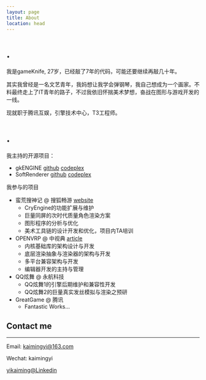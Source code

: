 ```yaml
---
layout: page
title: About
location: head
---
```

#  .
我是gameKnife, 27岁，已经敲了7年的代码，可能还要继续再敲几十年。

其实我曾经是一名文艺青年，我妈想让我学会弹钢琴，我自己想成为一个画家。不料最终走上了IT青年的路子，不过我依旧怀揣美术梦想，奋战在图形与游戏开发的一线。

现就职于腾讯互娱，引擎技术中心，T3工程师。

# .
我主持的开源项目：

* gkENGINE [github](https://github.com/gameknife/gkEngine) [codeplex](http://gkengine.codeplex.com)
* SoftRenderer [github](https://github.com/gameknife/SoftRenderer) [codeplex](http://sr.codeplex.com)

我参与的项目

* 蛮荒搜神记 @ 搜狐畅游 [website](http://mh.changyou.com/)
  * CryEngine的功能扩展与维护
  * 巨量同屏的次时代质量角色渲染方案
  * 图形程序的分析与优化
  * 美术工具链的设计开发和优化，项目内TA培训
* OPENVRP @ 中视典 [article](http://www.vrp3d.com/article/openVRP/shengkuang.html)
  * 内核基础库的架构设计与开发
  * 底层渲染抽象与渲染器的架构与开发
  * 多平台兼容架构与开发
  * 编辑器开发的主持与管理
* QQ炫舞 @ 永航科技
  * QQ炫舞1的引擎后期维护和兼容性开发
  * QQ炫舞2的巨量真实发丝模拟与渲染之预研
* GreatGame @ 腾讯
  * Fantastic Works...
  

## Contact me

---

Email: kaimingyi@163.com

Wechat: kaimingyi

[yikaiming@Linkedin](https://www.linkedin.com/in/kaimingyi)




